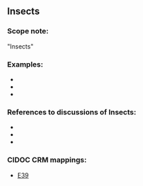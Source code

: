 
## Insects 

###  Scope note: 
"Insects" 

### Examples: 

* 
* 
* 

### References to discussions of Insects:

* 

* 

* 

### CIDOC CRM mappings: 

* [E39](http://www.cidoc-crm.org/Entity/e39-actor/version-6.1)


